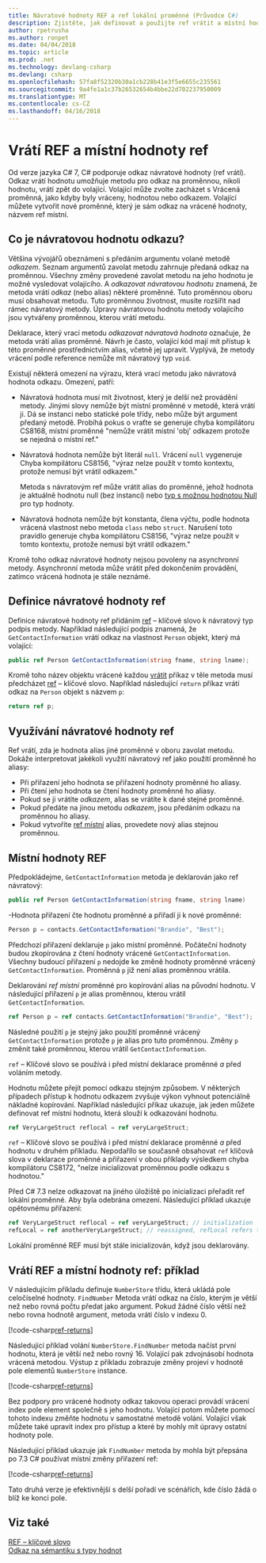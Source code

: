 ```yaml
---
title: Návratové hodnoty REF a ref lokální proměnné (Průvodce C#)
description: Zjistěte, jak definovat a použijte ref vrátit a místní hodnoty ref
author: rpetrusha
ms.author: ronpet
ms.date: 04/04/2018
ms.topic: article
ms.prod: .net
ms.technology: devlang-csharp
ms.devlang: csharp
ms.openlocfilehash: 57fa8f52320b30a1cb228b41e3f5e6655c235561
ms.sourcegitcommit: 9a4fe1a1c37b26532654b4bbe22d702237950009
ms.translationtype: MT
ms.contentlocale: cs-CZ
ms.lasthandoff: 04/16/2018
---
```

# <a name="ref-returns-and-ref-locals"></a>Vrátí REF a místní hodnoty ref

Od verze jazyka C# 7, C# podporuje odkaz návratové hodnoty (ref vrátí). Odkaz vrátí hodnotu umožňuje metodu pro odkaz na proměnnou, nikoli hodnotu, vrátí zpět do volající. Volající může zvolte zacházet s Vrácená proměnná, jako kdyby byly vráceny, hodnotou nebo odkazem. Volající můžete vytvořit nové proměnné, který je sám odkaz na vrácené hodnoty, názvem ref místní.

## <a name="what-is-a-reference-return-value"></a>Co je návratovou hodnotu odkazu?

Většina vývojářů obeznámeni s předáním argumentu volané metodě *odkazem*. Seznam argumentů zavolat metodu zahrnuje předaná odkaz na proměnnou. Všechny změny provedené zavolat metodu na jeho hodnotu je možné vysledovat volajícího. A *odkazovat návratovou hodnotu* znamená, že metoda vrátí *odkaz* (nebo alias) některé proměnné. Tuto proměnnou oboru musí obsahovat metodu. Tuto proměnnou životnost, musíte rozšířit nad rámec návratový metody. Úpravy návratovou hodnotu metody volajícího jsou vytvářeny proměnnou, kterou vrátí metodu.

Deklarace, který vrací metodu *odkazovat návratová hodnota* označuje, že metoda vrátí alias proměnné. Návrh je často, volající kód mají mít přístup k této proměnné prostřednictvím alias, včetně jej upravit. Vyplývá, že metody vrácení podle reference nemůže mít návratový typ `void`.

Existují některá omezení na výrazu, která vrací metodu jako návratová hodnota odkazu. Omezení, patří:

- Návratová hodnota musí mít životnost, který je delší než provádění metody. Jinými slovy nemůže být místní proměnné v metodě, která vrátí ji. Dá se instanci nebo statické pole třídy, nebo může být argument předaný metodě. Probíhá pokus o vraťte se generuje chyba kompilátoru CS8168, místní proměnné "nemůže vrátit místní 'obj' odkazem protože se nejedná o místní ref."

- Návratová hodnota nemůže být literál `null`. Vrácení `null` vygeneruje Chyba kompilátoru CS8156, "výraz nelze použít v tomto kontextu, protože nemusí být vrátil odkazem."

   Metoda s návratovým ref může vrátit alias do proměnné, jehož hodnota je aktuálně hodnotu null (bez instancí) nebo [typ s možnou hodnotou Null](../nullable-types/index.md) pro typ hodnoty.
 
- Návratová hodnota nemůže být konstanta, člena výčtu, podle hodnota vrácená vlastnost nebo metoda `class` nebo `struct`. Narušení toto pravidlo generuje chyba kompilátoru CS8156, "výraz nelze použít v tomto kontextu, protože nemusí být vrátil odkazem."

Kromě toho odkaz návratové hodnoty nejsou povoleny na asynchronní metody. Asynchronní metoda může vrátit před dokončením provádění, zatímco vrácená hodnota je stále neznámé.
 
## <a name="defining-a-ref-return-value"></a>Definice návratové hodnoty ref

Definice návratové hodnoty ref přidáním [ref](../../language-reference/keywords/ref.md) – klíčové slovo k návratový typ podpis metody. Například následující podpis znamená, že `GetContactInformation` vrátí odkaz na vlastnost `Person` objekt, který má volající:

```csharp
public ref Person GetContactInformation(string fname, string lname);
```

Kromě toho název objektu vrácené každou [vrátit](../../language-reference/keywords/return.md) příkaz v těle metoda musí předcházet [ref](../../language-reference/keywords/ref.md) – klíčové slovo. Například následující `return` příkaz vrátí odkaz na `Person` objekt s názvem `p`:

```csharp
return ref p;
```

## <a name="consuming-a-ref-return-value"></a>Využívání návratové hodnoty ref

Ref vrátí, zda je hodnota alias jiné proměnné v oboru zavolat metodu. Dokáže interpretovat jakékoli využití návratový ref jako použití proměnné ho aliasy:

- Při přiřazení jeho hodnota se přiřazení hodnoty proměnné ho aliasy.
- Při čtení jeho hodnota se čtení hodnoty proměnné ho aliasy.
- Pokud se ji vrátíte *odkazem*, alias se vrátíte k dané stejné proměnné.
- Pokud předáte na jinou metodu *odkazem*, jsou předáním odkazu na proměnnou ho aliasy.
- Pokud vytvoříte [ref místní](#ref-local) alias, provedete nový alias stejnou proměnnou.


## <a name="ref-locals"></a>Místní hodnoty REF

Předpokládejme, `GetContactInformation` metoda je deklarován jako ref návratový:

```csharp
public ref Person GetContactInformation(string fname, string lname)
```

-Hodnota přiřazení čte hodnotu proměnné a přiřadí ji k nové proměnné:

```csharp
Person p = contacts.GetContactInformation("Brandie", "Best");
```

Předchozí přiřazení deklaruje `p` jako místní proměnné. Počáteční hodnoty budou zkopírována z čtení hodnoty vrácené `GetContactInformation`. Všechny budoucí přiřazení `p` nedojde ke změně hodnoty proměnné vrácený `GetContactInformation`. Proměnná `p` již není alias proměnnou vrátila.

Deklarování *ref místní* proměnné pro kopírování alias na původní hodnotu. V následující přiřazení `p` je alias proměnnou, kterou vrátil `GetContactInformation`.

```csharp
ref Person p = ref contacts.GetContactInformation("Brandie", "Best");
```

Následné použití `p` je stejný jako použití proměnné vrácený `GetContactInformation` protože `p` je alias pro tuto proměnnou. Změny `p` změnit také proměnnou, kterou vrátil `GetContactInformation`.

`ref` – Klíčové slovo se používá i před místní deklarace proměnné *a* před voláním metody. 

Hodnotu můžete přejít pomocí odkazu stejným způsobem. V některých případech přístup k hodnotu odkazem zvyšuje výkon vyhnout potenciálně nákladné kopírování. Například následující příkaz ukazuje, jak jeden můžete definovat ref místní hodnotu, která slouží k odkazování hodnotu.

```csharp
ref VeryLargeStruct reflocal = ref veryLargeStruct;
```

`ref` – Klíčové slovo se používá i před místní deklarace proměnné *a* před hodnotu v druhém příkladu. Nepodařilo se současně obsahovat `ref` klíčová slova v deklarace proměnné a přiřazení v obou příklady výsledkem chyba kompilátoru CS8172, "nelze inicializovat proměnnou podle odkazu s hodnotou." 

Před C# 7.3 nelze odkazovat na jiného úložiště po inicializaci přeřadit ref lokální proměnné. Aby byla odebrána omezení. Následující příklad ukazuje opětovnému přiřazení:

```csharp
ref VeryLargeStruct reflocal = ref veryLargeStruct; // initialization
refLocal = ref anotherVeryLargeStruct; // reassigned, refLocal refers to different storage.
```

 Lokální proměnné REF musí být stále inicializován, když jsou deklarovány.

## <a name="ref-returns-and-ref-locals-an-example"></a>Vrátí REF a místní hodnoty ref: příklad

V následujícím příkladu definuje `NumberStore` třídu, která ukládá pole celočíselné hodnoty. `FindNumber` Metoda vrátí odkaz na číslo, kterým je větší než nebo rovná počtu předat jako argument. Pokud žádné číslo větší než nebo rovna hodnotě argument, metoda vrátí číslo v indexu 0. 

[!code-csharp[ref-returns](../../../../samples/snippets/csharp/programming-guide/ref-returns/NumberStore.cs#1)]

Následující příklad volání `NumberStore.FindNumber` metoda načíst první hodnotu, která je větší než nebo rovný 16. Volající pak zdvojnásobí hodnota vrácená metodou. Výstup z příkladu zobrazuje změny projeví v hodnotě pole elementů `NumberStore` instance.

[!code-csharp[ref-returns](../../../../samples/snippets/csharp/programming-guide/ref-returns/NumberStore.cs#2)]

Bez podpory pro vrácené hodnoty odkaz takovou operaci provádí vrácení index pole element společně s jeho hodnotu. Volající potom můžete pomocí tohoto indexu změňte hodnotu v samostatné metodě volání. Volající však můžete také upravit index pro přístup a které by mohly mít úpravy ostatní hodnoty pole.  

Následující příklad ukazuje jak `FindNumber` metoda by mohla být přepsána po 7.3 C# používat místní změny přiřazení ref:

[!code-csharp[ref-returns](../../../../samples/snippets/csharp/programming-guide/ref-returns/NumberStoreUpdated.cs#1)]

Tato druhá verze je efektivnější s delší pořadí ve scénářích, kde číslo žádá o blíž ke konci pole.

## <a name="see-also"></a>Viz také

[REF – klíčové slovo](../../language-reference/keywords/ref.md)  
[Odkaz na sémantiku s typy hodnot](../../../csharp/reference-semantics-with-value-types.md)
